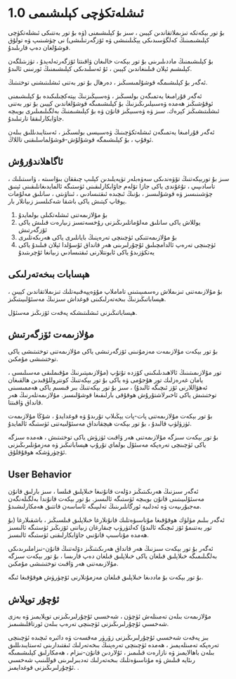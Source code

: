 # ئىشلەتكۈچى كېلىشىمى 1.0

بۇ تور بېكەتكە تىزىملاتقاندىن كېيىن ، سىز بۇ كېلىشىمنى (ۋە بۇ تور بەتتىكى ئىشلەتكۈچى كېلىشىمىنىڭ كەلگۈسىدىكى يېڭىلىنىشى ۋە ئۆزگەرتىلىشى) نى چۈشىنىپ ۋە تولۇق قوشۇلغان دەپ قارىلىدۇ.

بۇ كېلىشىمنىڭ ماددىلىرىنى بۇ تور بېكەت خالىغان ۋاقىتتا ئۆزگەرتەلەيدۇ ، تۈزىتىلگەن كېلىشىم ئېلان قىلىنغاندىن كېيىن ، ئۇ ئەسلىدىكى كېلىشىمنىڭ ئورنىنى ئالىدۇ.

ئەگەر بۇ كېلىشىمگە قوشۇلمىسىڭىز ، دەرھال بۇ تور بەتنى ئىشلىتىشنى توختىتىڭ.

ئەگەر قۇرامىغا يەتمىگەن بولسىڭىز ، ۋەسىيڭىزنىڭ يېتەكچىلىكىدە بۇ كېلىشىمنى ئوقۇشىڭىز ھەمدە ۋەسىيلىرىڭىزنىڭ بۇ كېلىشىمىگە قوشۇلغاندىن كېيىن بۇ تور بەتنى ئىشلىتىشىڭىز كېرەك. سىز ۋە ۋەسىيڭىز قانۇن ۋە بۇ كېلىشىمنىڭ بەلگىلىمىلىرى بويىچە جاۋابكارلىققا تارتىلىدۇ.

ئەگەر قۇرامىغا يەتمىگەن ئىشلەتكۈچىنىڭ ۋەسىيسى بولسىڭىز ، ئەستايىدىللىق بىلەن ئوقۇپ ، بۇ كېلىشىمگە قوشۇلۇش-قوشۇلماسلىقنى تاللاڭ.

## ئاگاھلاندۇرۇش

سىز بۇ توربېكەتنىڭ تۆۋەندىكى سەۋەبلەر تۈپەيلىدىن كېلىپ چىققان بىۋاسىتە ، ۋاسىتىلىك ، تاسادىپىي ، تۇغۇندى ياكى جازا تۆلەم جاۋابكارلىقىنى ئۈستىگە ئالمايدىغانلىقىنى ئېنىق چۈشىنىسىز ۋە قوشۇلىسىز ، بۇنىڭ ئىچىدە ئىقتىسادىي ، ئىناۋىتى ، سانلىق مەلۇمات يوقاپ كېتىش ياكى باشقا شەكىلسىز زىيانلار بار.

1. بۇ مۇلازىمەتنى ئىشلەتكىلى بولمايدۇ
1. يوللاش ياكى سانلىق مەلۇماتلىرىڭىزنى رۇخسەتسىز زىيارەت قىلىش ياكى ئۆزگەرتىش
1. بۇ مۇلازىمەتتىكى ئۈچىنچى تەرەپنىڭ بايانلىرى ياكى ھەرىكەتلىرى
1. ئۈچىنچى تەرەپ ئالدامچىلىق ئۇچۇرلىرىنى ھەر قانداق ئۇسۇلدا ئېلان قىلىدۇ ياكى يەتكۈزىدۇ ياكى ئابونتلارنى ئىقتىسادىي زىيانغا ئۇچرىتىدۇ

## ھېسابات بىخەتەرلىكى

بۇ مۇلازىمەتنى تىزىملاش رەسمىيىتىنى تاماملاپ مۇۋەپپەقىيەتلىك تىزىملاتقاندىن كېيىن ، ھېساباتىڭىزنىڭ بىخەتەرلىكىنى قوغداش سىزنىڭ مەسئۇلىيىتىڭىز.

ھېساباتىڭىزنى ئىشلىتىشكە پەقەت ئۆزىڭىز مەسئۇل.

## مۇلازىمەت ئۆزگەرتىش

بۇ تور بېكەت مۇلازىمەت مەزمۇنىنى ئۆزگەرتىشى ياكى مۇلازىمەتنى توختىتىشى ياكى توختىتىشى مۇمكىن.

تور مۇلازىمىتىنىڭ ئالاھىدىلىكىنى كۆزدە تۇتۇپ (مۇلازىمېتىرنىڭ مۇقىملىقى مەسىلىسى ، يامان غەرەزلىك تور ھۇجۇمى ۋە ياكى بۇ تور بېكەتنىڭ كونتروللۇقىدىن ھالقىغان ئەھۋاللارنى ئۆز ئىچىگە ئالىدۇ) ، سىز بۇ تور بېكەتنىڭ بىر قىسىم ياكى ھەممىسىنى توختىتىش ياكى ئاخىرلاشتۇرۇش ھوقۇقى بارلىقىغا قوشۇلىسىز. مۇلازىمەتلەرنىڭ ھەر قانداق ۋاقىتتا.

بۇ تور بېكەت مۇلازىمەتنى پات-پات يېڭىلاپ تۇرىدۇ ۋە قوغدايدۇ ، شۇڭا مۇلازىمەت ئۈزۈلۈپ قالىدۇ ، بۇ تور بېكەت ھېچقانداق مەسئۇلىيەتنى ئۈستىگە ئالمايدۇ.

بۇ تور بېكەت سىزگە مۇلازىمەتنى ھەر ۋاقىت ئۈزۈش ياكى توختىتىش ، ھەمدە سىزگە ياكى ئۈچىنچى تەرەپكە مەسئۇل بولماي تۇرۇپ ھېساباتىڭىز ۋە مەزمۇنلىرىڭىزنى ئۆچۈرۈشكە ھوقۇقلۇق.

## User Behavior

ئەگەر سىزنىڭ ھەرىكىتىڭىز دۆلەت قانۇنىغا خىلاپلىق قىلسا ، سىز بارلىق قانۇن مەسئۇلىيىتىنى قانۇن بويىچە ئۈستىگە ئالىسىز. بۇ تور بېكەت قانۇندا بەلگىلەنگەن مەجبۇرىيەت ۋە ئەدلىيە ئورگانلىرىنىڭ تەلىپىگە ئاساسەن قاتتىق ھەمكارلىشىدۇ.

ئەگەر بىلىم مۈلۈك ھوقۇقىغا مۇناسىۋەتلىك قانۇنلارغا خىلاپلىق قىلسىڭىز ، باشقىلارغا (بۇ تور بەتنىمۇ ئۆز ئىچىگە ئالىدۇ) كەلتۈرۈپ چىقارغان زىياننى ئۆزىڭىز ئۈستىگە ئالىسىز ھەمدە مۇناسىپ قانۇنىي جاۋابكارلىقنى ئۈستىگە ئالىسىز.

ئەگەر بۇ تور بېكەت سىزنىڭ ھەر قانداق ھەرىكىتىڭىز دۆلەتنىڭ قانۇن-نىزاملىرىدىكى بەلگىلىمىگە خىلاپلىق قىلغان ياكى خىلاپلىق قىلغان دەپ قارىسا ، بۇ تور بېكەت سىزگە مۇلازىمەتنى ھەر ۋاقىت توختىتىشى مۇمكىن.

بۇ تور بېكەت بۇ ماددىغا خىلاپلىق قىلغان مەزمۇنلارنى ئۆچۈرۈش ھوقۇقىغا ئىگە.

## ئۇچۇر توپلاش

مۇلازىمەت بىلەن تەمىنلەش ئۈچۈن ، شەخسىي ئۇچۇرلىرىڭىزنى توپلايمىز ۋە بەزى شەخسىي ئۇچۇرلىرىڭىزنى ئۈچىنچى تەرەپ بىلەن ئورتاقلىشىمىز.

بىز پەقەت شەخسىي ئۇچۇرلىرىڭىزنى زۆرۈر مەقسەت ۋە دائىرە ئىچىدە ئۈچىنچى تەرەپكە تەمىنلەيمىز ، ھەمدە ئۈچىنچى تەرەپنىڭ بىخەتەرلىك ئىقتىدارىنى ئەستايىدىللىق بىلەن باھالايمىز ۋە نازارەت قىلىمىز ، ئۇلاردىن قانۇن-نىزام ، ھەمكارلىق كېلىشىمىگە رىئايە قىلىش ۋە مۇناسىۋەتلىك بىخەتەرلىك تەدبىرلىرىنى قوللىنىپ شەخسىي ئۇچۇرلىرىڭىزنى قوغدايمىز. .
